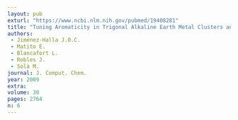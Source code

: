 ```yaml
---
layout: pub
exturl: "https://www.ncbi.nlm.nih.gov/pubmed/19408281"
title: "Tuning Aromaticity in Trigonal Alkaline Earth Metal Clusters and Their Alkali Metal Salts"
authors:
 - Jiménez-Halla J.O.C.
 - Matito E.
 - Blancafort L.
 - Robles J.
 - Solà M.
journal: J. Comput. Chem.
year: 2009
extra: 
volume: 30
pages: 2764
n: 6
---
```

